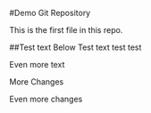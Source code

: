 #Demo Git Repository

This is the first file in this repo.

##Test text Below
Test text test test

Even more text

More Changes

Even more changes